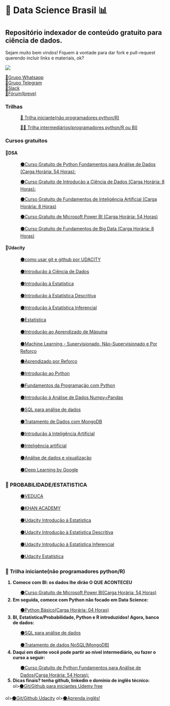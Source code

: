 <h1>🔎 Data Science Brasil 📊</h1>
<h2>Repositório indexador de conteúdo gratuito para ciência de dados.</h2>
Sejam muito bem vindos! Fiquem à vontade para dar fork e pull-request querendo incluir links e materiais, ok?

![](https://media1.tenor.com/images/07988c63e7f4730bd4f5ac57d42440c5/tenor.gif?itemid=11287448)

<a href="https://chat.whatsapp.com/DpLXSpheuiDCXvArYli9pa">🔵Grupo Whatsapp</a><br>
<a href="https://t.me/joinchat/IzBiXA0tBoe3sR7lc3AJ9A">🔵Grupo Telegram</a><br>
<a href="https://join.slack.com/t/datasciencebrazil/shared_invite/enQtNDQ5NTU1ODk5NTA3LTJiYzNmNWI1YTlkODY5Y2ZiZmIyYTQ4ZjYyNTQ1MThlNTk4ZGRhZTAwOGFmOTQyYWYxZDAyNTI4YTNhM2FiYjg">🔵Slack</a><br>
<a href="http://www.somosweber.com.br">🔵Fórum(breve)</a><br>

<h3>Trilhas</h3>
<ul><ol><a href="#iniciante">👶 Trilha iniciante(não programadores python/R)</ol></a>
<ol><a href="#intermed">👨‍💼 Trilha intermediários(programadores python/R ou BI)</ol></ul></a>

<h3>Cursos gratuitos</h3> 
<h4>🔴DSA</h4>
<ul><ol><a href="https://www.datascienceacademy.com.br/course?courseid=python-fundamentos">⚫Curso Gratuito de Python Fundamentos para Análise de Dados (Carga Horária: 54 Horas):</a></ol>
<ol><a href="https://www.datascienceacademy.com.br/course?courseid=introduo--cincia-de-dados">⚫Curso Gratuito de Introdução a Ciência de Dados (Carga Horária: 8 Horas):</a></ol>
<ol><a href="https://www.datascienceacademy.com.br/course?courseid=inteligencia-artificial-fundamentos">⚫Curso Gratuito de Fundamentos de Inteligência Artificial (Carga Horária: 8 Horas)</a></ol>
<ol><a href="https://www.datascienceacademy.com.br/course?courseid=microsoft-power-bi-para-data-science">⚫Curso Gratuito de Microsoft Power BI (Carga Horária: 54 Horas)</a></ol>
<ol><a href="https://www.datascienceacademy.com.br/course?courseid=big-data-fundamentos">⚫Curso Gratuito de Fundamentos de Big Data (Carga Horária: 8 Horas)</a></ol></ul>
<h4>🔴Udacity</h4>
<ul><ol><a href="https://br.udacity.com/course/how-to-use-git-and-github--ud775">⚫como usar  git e github por UDACITY</a></ol>
<ol><a href="https://br.udacity.com/course/intro-to-data-science--ud359">⚫Introdução à Ciência de Dados</a></ol>
<ol><a href="https://br.udacity.com/course/intro-to-statistics--st101">⚫Introdução à Estatística</a></ol>
<ol><a href="https://br.udacity.com/course/intro-to-deive-statistics--ud827">⚫Introdução à Estatística Descritiva</a></ol>
<ol><a href="https://br.udacity.com/course/intro-to-inferential-statistics--ud201">⚫Introdução à Estatística Inferencial</a></ol>
<ol><a href="https://br.udacity.com/course/statistics--st095">⚫Estatística</a></ol>
<ol><a href="https://br.udacity.com/course/intro-to-machine-learning--ud120">⚫Introdução ao Aprendizado de Máquina</a></ol>
<ol><a href="https://br.udacity.com/course/machine-learning--ud262">⚫Machine Learning - Supervisionado, Não-Supervisionado e Por Reforço</a></ol>
<ol><a href="https://br.udacity.com/course/reinforcement-learning--ud600">⚫Aprendizado por Reforço</a></ol>
<ol><a href="https://br.udacity.com/course/introduction-to-python--ud1110">⚫Introdução ao Python</a></ol>
<ol><a href="https://br.udacity.com/course/programming-foundations-with-python--ud036">⚫Fundamentos da Programação com Python</a></ol>
<ol><a href="https://br.udacity.com/course/intro-to-data-analysis--ud170">⚫Introdução à Análise de Dados Numpy+Pandas</a></ol>
<ol><a href="https://br.udacity.com/course/sql-for-data-analysis--ud198">⚫SQL para análise de dados</a></ol>
<ol><a href="https://br.udacity.com/course/data-wrangling-with-mongodb--ud032">⚫Tratamento de Dados com MongoDB</a></ol>
<ol><a href="https://br.udacity.com/course/intro-to-artificial-intelligence--cs271">⚫Introdução à Inteligência Artificial</a></ol>
<ol><a href="https://br.udacity.com/course/artificial-intelligence--ud954
">⚫Inteligência artificial</a></ol>
<ol><a href="https://br.udacity.com/course/data-analysis-and-visualization--ud404
">⚫Análise de dados e visualização</a></ol>
<ol><a href="https://br.udacity.com/course/deep-learning--ud730
">⚫Deep Learning by Google</a></ol></ul>
  
<h3>🎲 PROBABILIDADE/ESTATISTICA</h3>
<ul><ol><a href="https://veduca.org/p/probabilidade-e-estatistica">⚫VEDUCA</a></ol>
<ol><a href="https://pt.khanacademy.org/math/statistcs-probability">⚫KHAN ACADEMY</a></ol>
<ol><a href="https://br.udacity.com/course/intro-to-statistics--st101">⚫Udacity Introdução à Estatística</a></ol>
<ol><a href="https://br.udacity.com/course/intro-to-deive-statistics--ud827">⚫Udacity Introdução à Estatística Descritiva</a></ol>
<ol><a href="https://br.udacity.com/course/intro-to-inferential-statistics--ud201">⚫Udacity Introdução à Estatística Inferencial</a></ol>
<ol><a href="https://br.udacity.com/course/statistics--st095">⚫Udacity Estatística</a></ol></h4></ul>

<h3 class="iniciante">👶 Trilha iniciante(não programadores python/R)</h3>
<ol>
  <b><li>Comece com BI: os dados lhe dirão O QUE ACONTECEU</li></b>
  <ol><a href="https://www.datascienceacademy.com.br/course?courseid=microsoft-power-bi-para-data-science">⚫Curso Gratuito de Microsoft   Power BI(Carga Horária: 54 Horas)</a></ol>
  <b><li>Em seguida, comece com Python não focado em Data Science:</li></b>
  <ol><a href="https://solyd.com.br/treinamentos/python-basico">⚫Python Básico(Carga Horária: 04 Horas)</a></ol>
  <b><li>BI, Estatística/Probabilidade, Python e R introduzidos! Agora, banco de dados:</li></b>
  <ol><a href="https://br.udacity.com/course/sql-for-data-analysis--ud198">⚫SQL para análise de dados</a></ol>
  <ol><a href="https://br.udacity.com/course/data-wrangling-with-mongodb--ud032">⚫Tratamento de dados NoSQL(MongoDB)</a></ol>
  <b><li>Daqui em diante você pode partir ao nível intermediário, ou fazer o curso a seguir:</li></b>
  <ol><a href="https://www.datascienceacademy.com.br/course?courseid=python-fundamentos">⚫Curso Gratuito de Python Fundamentos para       Análise de Dados(Carga Horária: 54 Horas):</a></ol>
  <b><li>Dicas finais? tenha github, linkedin e domínio de inglês técnico:</li></b>
  ol><a href="https://www.udemy.com/git-e-github-para-iniciantes/">⚫Git/Github para iniciantes Udemy free</a></ol>
  ol><a href="https://br.udacity.com/course/how-to-use-git-and-github--ud775">⚫Git/Github Udacity</a></ol>
  ol><a href="https://www.udemy.com/courses/search/?src=ukw&q=ingles&p=1&price=price-free">⚫Aprenda inglês!</a></ol>
